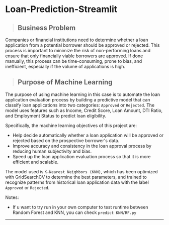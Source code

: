 # Loan-Prediction-Streamlit
> ## Business Problem

Companies or financial institutions need to determine whether a loan application from a potential borrower should be approved or rejected. This process is important to minimize the risk of non-performing loans and ensure that only financially viable borrowers are approved. If done manually, this process can be time-consuming, prone to bias, and inefficient, especially if the volume of applications is high.

> ## Purpose of Machine Learning

The purpose of using machine learning in this case is to automate the loan application evaluation process by building a predictive model that can classify loan applications into two categories: `Approved` or `Rejected`. The model uses features such as Income, Credit Score, Loan Amount, DTI Ratio, and Employment Status to predict loan eligibility.

Specifically, the machine learning objectives of this project are:
- Help decide automatically whether a loan application will be approved or rejected based on the prospective borrower's data.
- Improve accuracy and consistency in the loan approval process by reducing human subjectivity and bias.
- Speed up the loan application evaluation process so that it is more efficient and scalable.

The model used is `K-Nearest Neighbors (KNN)`, which has been optimized with GridSearchCV to determine the best parameters, and trained to recognize patterns from historical loan application data with the label `Approved` or `Rejected`.

Notes: 
- If u want to try run in your own computer to test runtime between Random Forest and KNN, you can check `predict KNN/RF.py`

----
